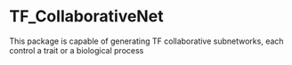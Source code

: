 # TF_CollaborativeNet
This package is capable of generating TF collaborative subnetworks, each control a trait or a biological process
